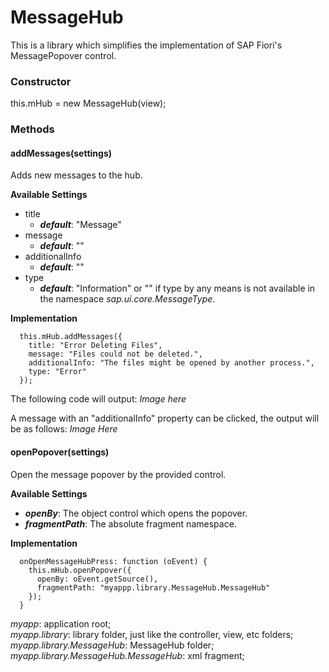 # MessageHub
This is a library which simplifies the implementation of SAP Fiori's MessagePopover control.

### Constructor
  this.mHub = new MessageHub(view);

### Methods
#### addMessages(settings)
  Adds new messages to the hub.
  
**Available Settings**
- title
    - ***default***: "Message"
- message
    - ***default***: ""
- additionalInfo
    - ***default***: ""
- type
    - ***default***: "Information" or "" if type by any means is not available in the namespace *sap.ui.core.MessageType*.

**Implementation**
```
  this.mHub.addMessages({
    title: "Error Deleting Files",
    message: "Files could not be deleted.",
    additionalInfo: "The files might be opened by another process.",
    type: "Error"
  });
```
The following code will output:
*Image here*

A message with an "additionalInfo" property can be clicked, the output will be as follows:
*Image Here*

#### openPopover(settings)
  Open the message popover by the provided control.
  
**Available Settings**
- ***openBy***: The object control which opens the popover.
- ***fragmentPath***: The absolute fragment namespace.

**Implementation**
```
  onOpenMessageHubPress: function (oEvent) {
    this.mHub.openPopover({
      openBy: oEvent.getSource(),
      fragmentPath: "myappp.library.MessageHub.MessageHub"
    });
  }
```
  *myapp*: application root;<br>
  *myapp.library*: library folder, just like the controller, view, etc folders;<br>
  *myapp.library.MessageHub*: MessageHub folder;<br>
  *myapp.library.MessageHub.MessageHub*: xml fragment;
